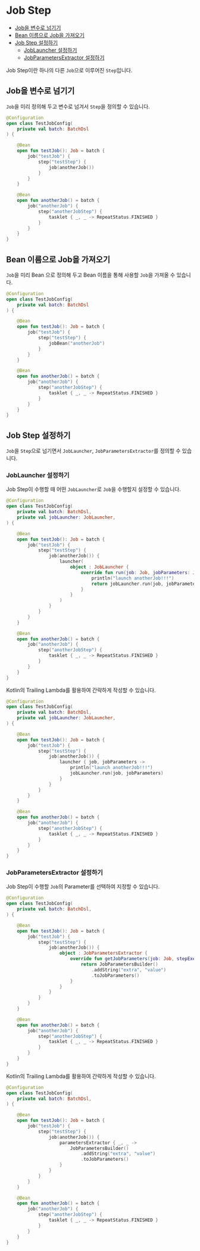 # Job Step

- [Job을 변수로 넘기기](#job을-변수로-넘기기)
- [Bean 이름으로 Job을 가져오기](#bean-이름으로-job을-가져오기)
- [Job Step 설정하기](#job-step-설정하기)
  - [JobLauncher 설정하기](#joblauncher-설정하기)
  - [JobParametersExtractor 설정하기](#jobparametersextractor-설정하기)

Job Step이란 하나의 다른 `Job`으로 이루어진 `Step`입니다.

## Job을 변수로 넘기기

`Job`을 미리 정의해 두고 변수로 넘겨서 `Step`을 정의할 수 있습니다.

```kotlin
@Configuration
open class TestJobConfig(
    private val batch: BatchDsl
) {

    @Bean
    open fun testJob(): Job = batch {
        job("testJob") {
            step("testStep") {
                job(anotherJob())
            }
        }
    }

    @Bean
    open fun anotherJob() = batch {
        job("anotherJob") {
            step("anotherJobStep") {
                tasklet { _, _ -> RepeatStatus.FINISHED }
            }
        }
    }
}
```

## Bean 이름으로 Job을 가져오기

`Job`을 미리 Bean 으로 정의해 두고 Bean 이름을 통해 사용할 `Job`을 가져올 수 있습니다.

```kotlin
@Configuration
open class TestJobConfig(
    private val batch: BatchDsl
) {

    @Bean
    open fun testJob(): Job = batch {
        job("testJob") {
            step("testStep") {
                jobBean("anotherJob")
            }
        }
    }

    @Bean
    open fun anotherJob() = batch {
        job("anotherJob") {
            step("anotherJobStep") {
                tasklet { _, _ -> RepeatStatus.FINISHED }
            }
        }
    }
}
```

## Job Step 설정하기

`Job`을 `Step`으로 넘기면서 `JobLauncher`, `JobParametersExtractor`를 정의할 수 있습니다.

### JobLauncher 설정하기

Job Step이 수행할 때 어떤 `JobLauncher`로 `Job`을 수행할지 설정할 수 있습니다.

```kotlin
@Configuration
open class TestJobConfig(
    private val batch: BatchDsl,
    private val jobLauncher: JobLauncher,
) {

    @Bean
    open fun testJob(): Job = batch {
        job("testJob") {
            step("testStep") {
                job(anotherJob()) {
                    launcher(
                        object : JobLauncher {
                            override fun run(job: Job, jobParameters: JobParameters): JobExecution {
                                println("launch anotherJob!!!")
                                return jobLauncher.run(job, jobParameters)
                            }
                        }
                    )
                }
            }
        }
    }

    @Bean
    open fun anotherJob() = batch {
        job("anotherJob") {
            step("anotherJobStep") {
                tasklet { _, _ -> RepeatStatus.FINISHED }
            }
        }
    }
}
```

Kotlin의 Trailing Lambda를 활용하여 간략하게 작성할 수 있습니다.

```kotlin
@Configuration
open class TestJobConfig(
    private val batch: BatchDsl,
    private val jobLauncher: JobLauncher,
) {

    @Bean
    open fun testJob(): Job = batch {
        job("testJob") {
            step("testStep") {
                job(anotherJob()) {
                    launcher { job, jobParameters ->
                        println("launch anotherJob!!!")
                        jobLauncher.run(job, jobParameters)
                    }
                }
            }
        }
    }

    @Bean
    open fun anotherJob() = batch {
        job("anotherJob") {
            step("anotherJobStep") {
                tasklet { _, _ -> RepeatStatus.FINISHED }
            }
        }
    }
}
```

### JobParametersExtractor 설정하기

Job Step이 수행할 `Job`의 Parameter를 선택하여 지정할 수 있습니다.

```kotlin
@Configuration
open class TestJobConfig(
    private val batch: BatchDsl,
) {

    @Bean
    open fun testJob(): Job = batch {
        job("testJob") {
            step("testStep") {
                job(anotherJob()) {
                    object : JobParametersExtractor {
                        override fun getJobParameters(job: Job, stepExecution: StepExecution): JobParameters {
                            return JobParametersBuilder()
                                .addString("extra", "value")
                                .toJobParameters()
                        }
                    }
                }
            }
        }
    }

    @Bean
    open fun anotherJob() = batch {
        job("anotherJob") {
            step("anotherJobStep") {
                tasklet { _, _ -> RepeatStatus.FINISHED }
            }
        }
    }
}
```

Kotlin의 Trailing Lambda를 활용하여 간략하게 작성할 수 있습니다.

```kotlin
@Configuration
open class TestJobConfig(
    private val batch: BatchDsl,
) {

    @Bean
    open fun testJob(): Job = batch {
        job("testJob") {
            step("testStep") {
                job(anotherJob()) {
                    parametersExtractor { _, _ ->
                        JobParametersBuilder()
                            .addString("extra", "value")
                            .toJobParameters()
                    }
                }
            }
        }
    }

    @Bean
    open fun anotherJob() = batch {
        job("anotherJob") {
            step("anotherJobStep") {
                tasklet { _, _ -> RepeatStatus.FINISHED }
            }
        }
    }
}
```